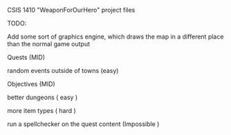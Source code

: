 CSIS 1410 "WeaponForOurHero" project files

TODO:


Add some sort of graphics engine, which draws the map in a different place than the normal game output

Quests (MID)

random events outside of towns (easy) 

Objectives (MID) 

better dungeons ( easy )

more item types ( hard ) 

run a spellchecker on the quest content (Impossible )
